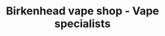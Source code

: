 ---
title: "Birkenhead vape shop - Vape specialists"
url: /auckland/birkenhead-vape-shop-vape-specialists/
shop: E-Zigaretten
---